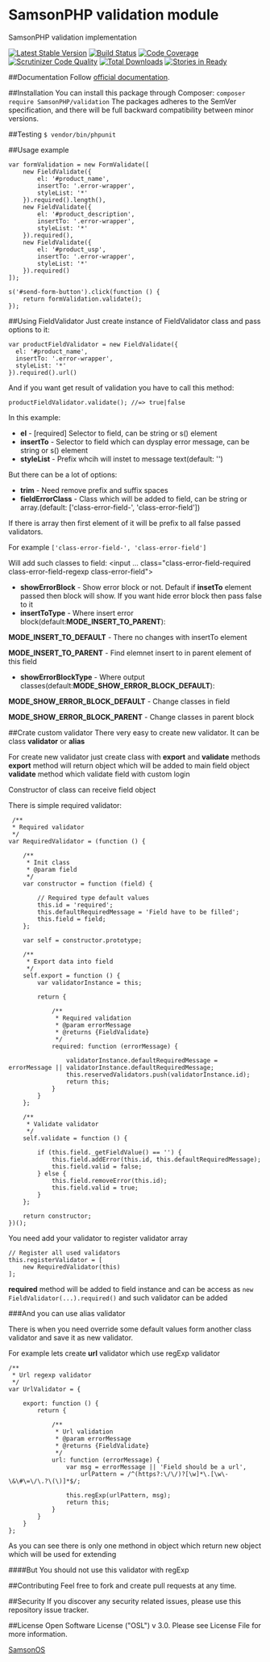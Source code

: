 # SamsonPHP validation module
 
SamsonPHP validation implementation

[![Latest Stable Version](https://poser.pugx.org/SamsonPHP/validation/v/stable.svg)](https://packagist.org/packages/SamsonPHP/validation)
[![Build Status](https://scrutinizer-ci.com/g/SamsonPHP/validation/badges/build.png?b=master)](https://scrutinizer-ci.com/g/SamsonPHP/validation/build-status/master)
[![Code Coverage](https://scrutinizer-ci.com/g/SamsonPHP/validation/badges/coverage.png?b=master)](https://scrutinizer-ci.com/g/SamsonPHP/validation/?branch=master)
[![Scrutinizer Code Quality](https://scrutinizer-ci.com/g/SamsonPHP/validation/badges/quality-score.png?b=master)](https://scrutinizer-ci.com/g/SamsonPHP/validation/?branch=master) 
[![Total Downloads](https://poser.pugx.org/SamsonPHP/validation/downloads.svg)](https://packagist.org/packages/SamsonPHP/validation)
[![Stories in Ready](https://badge.waffle.io/SamsonPHP/validation.png?label=ready&title=Ready)](https://waffle.io/SamsonPHP/validation)

##Documentation
Follow [official documentation](http://github.com/SamsonPHP/validation/blob/master/docs/Index.md).
 
##Installation
You can install this package through Composer:
```composer require SamsonPHP/validation```
The packages adheres to the SemVer specification, and there will be full backward compatibility between minor versions.

##Testing
```$ vendor/bin/phpunit```

##Usage example
```
var formValidation = new FormValidate([
    new FieldValidate({
        el: '#product_name',
        insertTo: '.error-wrapper',
        styleList: '*'
    }).required().length(),
    new FieldValidate({
        el: '#product_description',
        insertTo: '.error-wrapper',
        styleList: '*'
    }).required(),
    new FieldValidate({
        el: '#product_usp',
        insertTo: '.error-wrapper',
        styleList: '*'
    }).required()
]);

s('#send-form-button').click(function () {
    return formValidation.validate();
});
```

##Using FieldValidator
Just create instance of FieldValidator class and pass options to it:

```
var productFieldValidator = new FieldValidate({
  el: '#product_name',
  insertTo: '.error-wrapper',
  styleList: '*'
}).required().url()
```

And if you want get result of validation you have to call this method:

```
productFieldValidator.validate(); //=> true|false
```

In this example:

* __el__ - [required] Selector to field, can be string or s() element
* __insertTo__ - Selector to field which can dysplay error message, can be string or s() element
* __styleList__ - Prefix whcih will instet to message text(default: '')

But there can be a lot of options:

* __trim__ - Need remove prefix and suffix spaces
* __fieldErrorClass__ - Class which will be added to field, can be string or array.(default: ['class-error-field-', 'class-error-field'])

If there is array then first element of it will be prefix to all false passed validators.

For example ``` ['class-error-field-', 'class-error-field'] ``` 

Will add such classes to field: <input ... class="class-error-field-required class-error-field-regexp class-error-field">

* __showErrorBlock__ - Show error block or not. Default if __insetTo__ element passed then block will show. If you want hide error block then pass false to it
* __insertToType__ - Where insert error block(default:__MODE_INSERT_TO_PARENT__):

 __MODE_INSERT_TO_DEFAULT__ - There no changes with insertTo element

 __MODE_INSERT_TO_PARENT__ - Find elemnet insert to in parent element of this field

* __showErrorBlockType__ - Where output classes(default:__MODE_SHOW_ERROR_BLOCK_DEFAULT__):

 __MODE_SHOW_ERROR_BLOCK_DEFAULT__ - Change classes in field
 
 __MODE_SHOW_ERROR_BLOCK_PARENT__ - Change classes in parent block 

##Crate custom validator
There very easy to create new validator. It can be class __validator__ or __alias__

For create new validator just create class with __export__ and __validate__ methods
 __export__ method will return object which will be added to main field object
 __validate__ method which validate field with custom login
 
 Constructor of class can receive field object
 
 There is simple required validator:
 
``` 
 /**
 * Required validator
 */
var RequiredValidator = (function () {

    /**
     * Init class
     * @param field
     */
    var constructor = function (field) {

        // Required type default values
        this.id = 'required';
        this.defaultRequiredMessage = 'Field have to be filled';
        this.field = field;
    };

    var self = constructor.prototype;

    /**
     * Export data into field
     */
    self.export = function () {
        var validatorInstance = this;

        return {

            /**
             * Required validation
             * @param errorMessage
             * @returns {FieldValidate}
             */
            required: function (errorMessage) {

                validatorInstance.defaultRequiredMessage = errorMessage || validatorInstance.defaultRequiredMessage;
                this.reservedValidators.push(validatorInstance.id);
                return this;
            }
        }
    };

    /**
     * Validate validator
     */
    self.validate = function () {

        if (this.field._getFieldValue() == '') {
            this.field.addError(this.id, this.defaultRequiredMessage);
            this.field.valid = false;
        } else {
            this.field.removeError(this.id);
            this.field.valid = true;
        }
    };

    return constructor;
})();
```

You need add your validator to register validator array

```
// Register all used validators
this.registerValidator = [
    new RequiredValidator(this)
];
```

__required__ method will be added to field instance and can be access as
``` new FieldValidator(...).required() ```
and such validator can be added

###And you can use alias validator

There is when you need override some default values form another class validator and save it as new validator.

For example lets create __url__ validator which use regExp validator

```
/**
 * Url regexp validator
 */
var UrlValidator = {

    export: function () {
        return {

            /**
             * Url validation
             * @param errorMessage
             * @returns {FieldValidate}
             */
            url: function (errorMessage) {
                var msg = errorMessage || 'Field should be a url',
                    urlPattern = /^(https?:\/\/)?[\w]*\.[\w\-\&\#\=\/\.?\(\)]*$/;

                this.regExp(urlPattern, msg);
                return this;
            }
        }
    }
};
```

As you can see there is only one methond in object which return new object which will be used for extending

####But You should not use this validator with regExp

##Contributing
Feel free to fork and create pull requests at any time.

##Security
If you discover any security related issues, please use this repository issue tracker.

##License
Open Software License ("OSL") v 3.0. Please see License File for more information.
 
[SamsonOS](http://samsonos.com)

